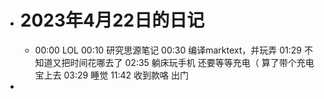 - # 2023年4月22日的日记
	- 00:00
	  LOL
	  00:10
	  研究思源笔记
	  00:30
	  编译marktext，并玩弄
	  01:29
	  不知道又把时间花哪去了
	  02:35
	  躺床玩手机
	  还要等等充电（
	  算了带个充电宝上去
	  03:29
	  睡觉
	  11:42
	  收到款咯
	  出门
-
